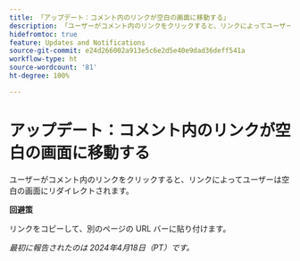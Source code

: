 ```yaml
---
title: 「アップデート：コメント内のリンクが空白の画面に移動する」
description: 「ユーザーがコメント内のリンクをクリックすると、リンクによってユーザーは空白の画面にリダイレクトされます。回避策はあります。」
hidefromtoc: true
feature: Updates and Notifications
source-git-commit: e24d266002a913e5c6e2d5e40e9dad36deff541a
workflow-type: ht
source-wordcount: '81'
ht-degree: 100%

---
```



# アップデート：コメント内のリンクが空白の画面に移動する

<!--

>[!NOTE]
>
>This issue was fixed on April 25, 2024.

-->

ユーザーがコメント内のリンクをクリックすると、リンクによってユーザーは空白の画面にリダイレクトされます。

**回避策**

リンクをコピーして、別のページの URL バーに貼り付けます。

_最初に報告されたのは 2024年4月18日（PT）です。_


